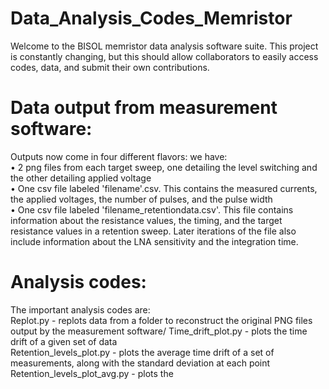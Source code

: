 # Data_Analysis_Codes_Memristor

Welcome to the BISOL memristor data analysis software suite. This project is constantly changing, but this should allow collaborators to easily access codes, data, and submit their own contributions. 

# Data output from measurement software:

Outputs now come in four different flavors: we have:\
• 2 png files from each target sweep, one detailing the level switching and the other detailing applied voltage \
• One csv file labeled 'filename'.csv. This contains the measured currents, the applied voltages, the number of pulses, and the pulse width\
• One csv file labeled 'filename_retentiondata.csv'. This file contains information about the resistance values, the timing, and the target resistance values in a retention sweep. Later iterations of the file also include information about the LNA sensitivity and the integration time.

# Analysis codes:

The important analysis codes are:\
Replot.py - replots data from a folder to reconstruct the original PNG files output by the measurement software/
Time_drift_plot.py - plots the time drift of a given set of data\
Retention_levels_plot.py  - plots the average time drift of a set of measurements, along with the standard deviation at each point\
Retention_levels_plot_avg.py - plots the 

